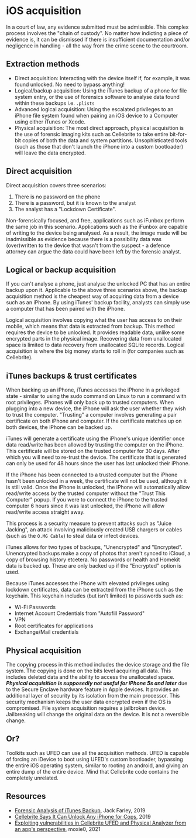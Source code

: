 # iOS acquisition

In a court of law, any evidence submitted must be admissible. This complex process involves the "chain of custody". No matter how indicting a piece of evidence is, it can be dismissed if there is insufficient documentation and/or negligence in handling - all the way from the crime scene to the courtroom.

## Extraction methods

* Direct acquisition: Interacting with the device itself if, for example, it was found unlocked. No need to bypass anything!
* Logical/backup acquisition: Using the iTunes backup of a phone for file system entry, or the use of forensics software to analyse data found within these backups i.e. `.plists` 
* Advanced logical acquisition: Using the escalated privileges to an iPhone file system found when pairing an iOS device to a Computer using either iTunes or Xcode.
* Physical acquisition: The most direct approach, physical acquisition is the use of forensic imaging kits such as Cellebrite to take entire bit-for-bit copies of both the data and system partitions. Unsophisticated tools (such as those that don't launch the iPhone into a custom bootloader) will leave the data encrypted. 

## Direct acquisition

Direct acquisition covers three scenarios:

1. There is no password on the phone
2. There is a password, but it is known to the analyst
3. The analyst has a "Lockdown Certificate".

Non-forensically focused, and free, applications such as iFunbox perform the same job in this scenario. Applications such as the iFunbox are capable of writing to the device being analysed. As a result, the image made will be inadmissible as evidence because there is a possibility data was (over)written to the device that wasn't from the suspect - a defence attorney can argue the data could have been left by the forensic analyst.

## Logical or backup acquisition

If you can't analyse a phone, just analyse the unlocked PC that has an entire backup upon it. Applicable to the above three scenarios above, the backup acquisition method is the cheapest way of acquiring data from a device such as an iPhone. By using iTunes' backup facility, analysts can simply use a computer that has been paired with the iPhone. 

Logical acquisition involves copying what the user has access to on their mobile, which means that data is extracted from backup. This method requires the device to be unlocked. It provides readable data, unlike some encrypted parts in the physical image. Recovering data from unallocated space is limited to data recovery from unallocated SQLite records. Logical acquisition is where the big money starts to roll in (for companies such as Cellebrite). 

## iTunes backups & trust certificates

When backing up an iPhone, iTunes accesses the iPhone in a privileged state - similar to using the sudo command on Linux to run a command with root privileges. iPhones will only back up to trusted computers. When plugging into a new device, the iPhone will ask the user whether they wish to trust the computer. "Trusting" a computer involves generating a pair certificate on both iPhone and computer. If the certificate matches up on both devices, the iPhone can be backed up.

iTunes will generate a certificate using the iPhone's unique identifier once data read/write has been allowed by trusting the computer on the iPhone. This certificate will be stored on the trusted computer for 30 days. After which you will need to re-trust the device. The certificate that is generated can only be used for 48 hours since the user has last unlocked their iPhone. 

If the iPhone has been connected to a trusted computer but the iPhone hasn't been unlocked in a week, the certificate will not be used, although it is still valid. Once the iPhone is unlocked, the iPhone will automatically allow read/write access by the trusted computer without the "Trust This Computer" popup. If you were to connect the iPhone to the trusted computer 6 hours since it was last unlocked, the iPhone will allow read/write access straight away.

This process is a security measure to prevent attacks such as "Juice Jacking", an attack involving maliciously created USB chargers or cables (such as the `O.MG Cable`) to steal data or infect devices. 

iTunes allows for two types of backups, "Unencrypted" and "Encrypted". Unencrypted backups make a copy of photos that aren't synced to iCloud, a copy of browsing history etcetera. No passwords or health and Homekit data is backed up. These are only backed up if the "Encrypted" option is used.

Because iTunes accesses the iPhone with elevated privileges using lockdown certificates, data can be extracted from the iPhone such as the keychain. This keychain includes (but isn't limited) to passwords such as:

* Wi-Fi Passwords
* Internet Account Credentials from "Autofill Password"
* VPN
* Root certificates for applications
* Exchange/Mail credentials

## Physical acquisition

The copying process in this method includes the device storage and the file system. The copying is done on the bits level acquiring all data. This includes deleted data and the ability to access the unallocated space. ***Physical acquisition is supposedly not useful for iPhone 5s and later*** due to the Secure Enclave hardware feature in Apple devices. It provides an additional layer of security by its isolation from the main processor. This security mechanism keeps the user data encrypted even if the OS is compromised. File system acquisition requires a jailbroken device. Jailbreaking will change the original data on the device. It is not a reversible change.

## Or?

Toolkits such as UFED can use all the acquisition methods. UFED is capable of forcing an iDevice to boot using UFED's custom bootloader, bypassing the entire iOS operating system, similar to rooting an android, and giving an entire dump of the entire device. Mind that Cellebrite code contains the completely unrelated.

## Resources

* [Forensic Analysis of iTunes Backup](https://farleyforensics.com/2019/04/14/forensic-analysis-of-itunes-backups/), Jack Farley, 2019
* [Cellebrite Says It Can Unlock Any iPhone for Cops](https://www.wired.com/story/cellebrite-ufed-ios-12-iphone-hack-android/), 2019
* [Exploiting vulnerabilities in Cellebrite UFED and Physical Analyzer from an app's perspective](https://signal.org/blog/cellebrite-vulnerabilities/), moxie0, 2021

